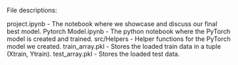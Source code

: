 File descriptions:

project.ipynb - The notebook where we showcase and discuss our final best model.
Pytorch Model.ipynb - The python notebook where the PyTorch model is created and trained.
src/Helpers - Helper functions for the PyTorch model we created.
train_array.pkl - Stores the loaded train data in a tuple (Xtrain, Ytrain).
test_array.pkl - Stores the loaded test data.
